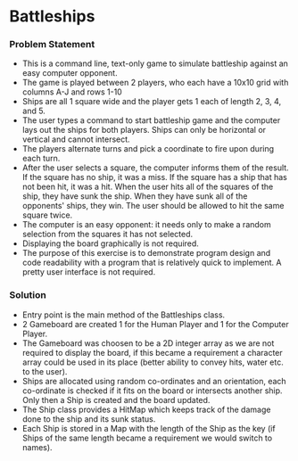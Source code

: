 # Battleships

### Problem Statement
- This is a command line, text-only game to simulate battleship against an easy computer opponent.
- The game is played between 2 players, who each have a 10x10 grid with columns A-J and rows 1-10
- Ships are all 1 square wide and the player gets 1 each of length 2, 3, 4, and 5.
- The user types a command to start battleship game and the computer lays out the ships for both players. Ships can only be horizontal or vertical and cannot intersect.
- The players alternate turns and pick a coordinate to fire upon during each turn.
- After the user selects a square, the computer informs them of the result. If the square has no ship, it was a miss. If the square has a ship that has not been hit, it was a hit. When the user hits all of the squares of the ship, they have sunk the ship. When they have sunk all of the opponents' ships, they win. The user should be allowed to hit the same square twice.
- The computer is an easy opponent: it needs only to make a random selection from the squares it has not selected.
- Displaying the board graphically is not required.
- The purpose of this exercise is to demonstrate program design and code readability with a program that is relatively quick to implement. A pretty user interface is not required.

### Solution
- Entry point is the main method of the Battleships class.
- 2 Gameboard are created 1 for the Human Player and 1 for the Computer Player.
- The Gameboard was choosen to be a 2D integer array as we are not required to display the board, if this became a requirement a character array could be used in its place (better ability to convey hits, water etc. to the user).
- Ships are allocated using random co-ordinates and an orientation, each co-ordinate is checked if it fits on the board or intersects another ship. Only then a Ship is created and the board updated. 
- The Ship class provides a HitMap which keeps track of the damage done to the ship and its sunk status.
- Each Ship is stored in a Map with the length of the Ship as the key (if Ships of the same length became a requirement we would switch to names).
